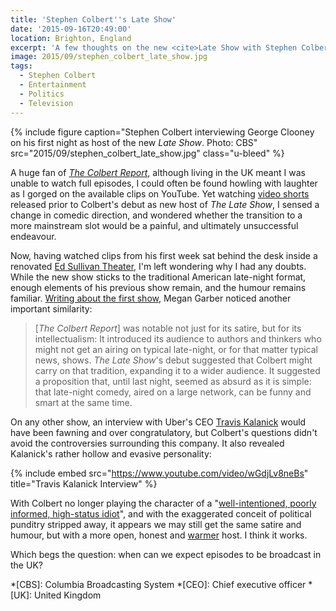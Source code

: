 ```yaml
---
title: 'Stephen Colbert''s Late Show'
date: '2015-09-16T20:49:00'
location: Brighton, England
excerpt: 'A few thoughts on the new <cite>Late Show with Stephen Colbert</cite>.'
image: 2015/09/stephen_colbert_late_show.jpg
tags:
  - Stephen Colbert
  - Entertainment
  - Politics
  - Television
---
```

{% include figure
  caption="Stephen Colbert interviewing George Clooney on his first night as host of the new <cite>Late Show</cite>. Photo: CBS"
  src="2015/09/stephen_colbert_late_show.jpg"
  class="u-bleed"
%}

A huge fan of [<cite>The Colbert Report</cite>][1], although living in the UK meant I was unable to watch full episodes, I could often be found howling with laughter as I gorged on the available clips on YouTube. Yet watching [video shorts][2] released prior to Colbert's debut as new host of <cite>The Late Show</cite>, I sensed a change in comedic direction, and wondered whether the transition to a more mainstream slot would be a painful, and ultimately unsuccessful endeavour.

Now, having watched clips from his first week sat behind the desk inside a renovated [Ed Sullivan Theater][3], I'm left wondering why I had any doubts. While the new show sticks to the traditional American late-night format, enough elements of his previous show remain, and the humour remains familiar. [Writing about the first show][4], Megan Garber noticed another important similarity:

> [<cite>The Colbert Report</cite>] was notable not just for its satire, but for its intellectualism: It introduced its audience to authors and thinkers who might not get an airing on typical late-night, or for that matter typical news, shows. <cite>The Late Show</cite>'s debut suggested that Colbert might carry on that tradition, expanding it to a wider audience. It suggested a proposition that, until last night, seemed as absurd as it is simple: that late-night comedy, aired on a large network, can be funny and smart at the same time.

On any other show, an interview with Uber's CEO [Travis Kalanick][5] would have been fawning and over congratulatory, but Colbert's questions didn't avoid the controversies surrounding this company. It also revealed Kalanick's rather hollow and evasive personality:

{% include embed src="https://www.youtube.com/video/wGdjLv8neBs" title="Travis Kalanick Interview" %}

With Colbert no longer playing the character of a "[well-intentioned, poorly informed, high-status idiot][6]", and with the exaggerated conceit of political punditry stripped away, it appears we may still get the same satire and humour, but with a more open, honest and [warmer][7] host. I think it works.

Which begs the question: when can we expect episodes to be broadcast in the UK?

[1]: https://en.wikipedia.org/wiki/The_Colbert_Report
[2]: https://www.youtube.com/video/rFtam2eAkfo
[3]: https://en.wikipedia.org/wiki/Ed_Sullivan_Theater
[4]: http://www.theatlantic.com/entertainment/archive/2015/09/stephen-colbert-late-show-cbs-letterman/404407/
[5]: https://pando.com/2012/10/24/travis-shrugged/
[6]: http://www.nytimes.com/2005/09/25/magazine/funny-about-the-news.html
[7]: https://www.youtube.com/video/opVaEC_WxWs

*[CBS]: Columbia Broadcasting System
*[CEO]: Chief executive officer
*[UK]: United Kingdom
